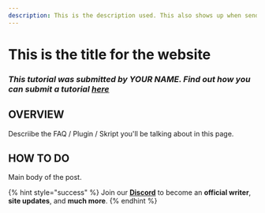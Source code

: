 ```yaml
---
description: This is the description used. This also shows up when sending the link.
---
```


# This is the title for the website

### *This tutorial was submitted by YOUR NAME. Find out how you can submit a tutorial [_here_](../contribute.md)*

## OVERVIEW

Descriibe the FAQ / Plugin / Skript you'll be talking about in this page.

## HOW TO DO

Main body of the post.

{% hint style="success" %}
Join our **[Discord](https://invite.gg/minehutxyz)** to become an **official writer**, **site updates**, and **much more**.
{% endhint %}
